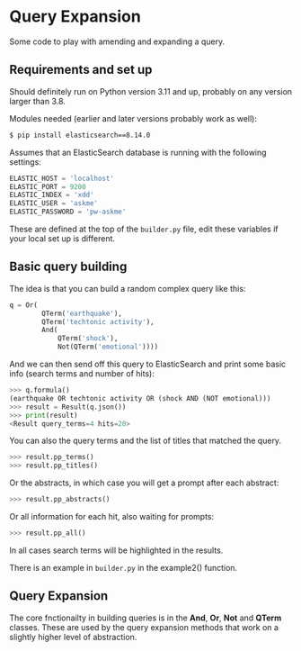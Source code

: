 # Query Expansion

Some code to play with amending and expanding a query.

## Requirements and set up

Should definitely run on Python version 3.11 and up, probably on any version larger than 3.8.

Modules needed (earlier and later versions probably work as well):

```bash
$ pip install elasticsearch==8.14.0
```

Assumes that an ElasticSearch database is running with the following settings:

```python
ELASTIC_HOST = 'localhost'
ELASTIC_PORT = 9200
ELASTIC_INDEX = 'xdd'
ELASTIC_USER = 'askme'
ELASTIC_PASSWORD = 'pw-askme'
```

These are defined at the top of the `builder.py` file, edit these variables if your local set up is different.


## Basic query building

The idea is that you can build a random complex query like this:

```python
q = Or(
        QTerm('earthquake'),
        QTerm('techtonic activity'),
        And(
            QTerm('shock'),
            Not(QTerm('emotional'))))
```

And we can then send off this query to ElasticSearch and print some basic info (search terms and number of hits):
   

```python
>>> q.formula()
(earthquake OR techtonic activity OR (shock AND (NOT emotional)))
>>> result = Result(q.json())
>>> print(result)
<Result query_terms=4 hits=20>
```

You can also the query terms and the list of titles that matched the query.

```python
>>> result.pp_terms()
>>> result.pp_titles()
```

Or the abstracts, in which case you will get a prompt after each abstract:

```python
>>> result.pp_abstracts()
```

Or all information for each hit, also waiting for prompts:

```python
>>> result.pp_all()
```

In all cases search terms will be highlighted in the results.

There is an example in `builder.py` in the example2() function.


## Query Expansion

The core fnctionailty in building queries is in the **And**, **Or**, **Not** and **QTerm** classes. These are used by the query expansion methods that work on a slightly higher level of abstraction.